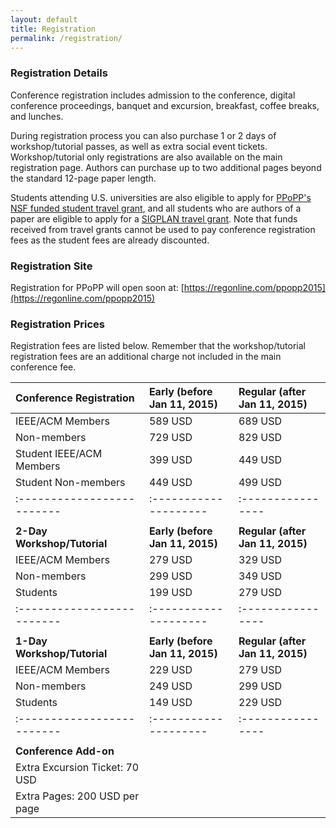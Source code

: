 ```yaml
---
layout: default
title: Registration
permalink: /registration/
---
```


### Registration Details

Conference registration includes admission to the conference, digital
conference proceedings, banquet and excursion, breakfast, coffee breaks, and
lunches. 

During registration process you can also purchase 
1 or 2 days of workshop/tutorial passes, as well as extra social event tickets.
Workshop/tutorial only registrations are also available on the main registration page.
Authors can purchase up to two additional pages beyond the standard 12-page paper length.

Students attending U.S. universities are also eligible to apply for [PPoPP's NSF funded
student travel grant](../travel-grant), and all students who are authors of a paper are eligible to apply
for a [SIGPLAN travel grant](http://pac.sigplan.org/).  Note that funds received from travel grants cannot
be used to pay conference registration fees as the student fees are already discounted.

### Registration Site
Registration for PPoPP will open soon at: [https://regonline.com/ppopp2015](https://regonline.com/ppopp2015)


### Registration Prices

Registration fees are listed below.  Remember that the workshop/tutorial registration fees
are an additional charge not included in the main conference fee.

| Conference Registration	| Early (before Jan 11, 2015) | Regular (after Jan 11, 2015)                       
|:------------------------- | :-------------------- | :----------------
| IEEE/ACM Members	        | 589 USD	            | 689 USD                      
| Non-members	            | 729 USD	            | 829 USD                     
| Student IEEE/ACM Members	| 399 USD	            | 449 USD                      
| Student Non-members	    | 449 USD	            | 499 USD                      
|:------------------------- | :-------------------- | :----------------
|                           |                       |  	 	 
| **2-Day Workshop/Tutorial**	| **Early (before Jan 11, 2015)** 	| **Regular (after Jan 11, 2015)** 
| IEEE/ACM Members	        | 279 USD	            | 329 USD
| Non-members	            | 299 USD	            | 349 USD
| Students	                | 199 USD	            | 279 USD
|:------------------------- | :-------------------- | :----------------
|                           |                       | 
| **1-Day Workshop/Tutorial**	| **Early (before Jan 11, 2015)** 	| **Regular (after Jan 11, 2015)** 
| IEEE/ACM Members	        | 229 USD               | 279 USD
| Non-members	            | 249 USD	            | 299 USD
| Students	                | 149 USD	            | 229 USD
|:------------------------- | :-------------------- | :----------------
|                           |                       | 	 	 
| **Conference Add-on**     | |
| Extra Excursion Ticket: 70 USD | |
| Extra Pages: 200 USD per page | |

